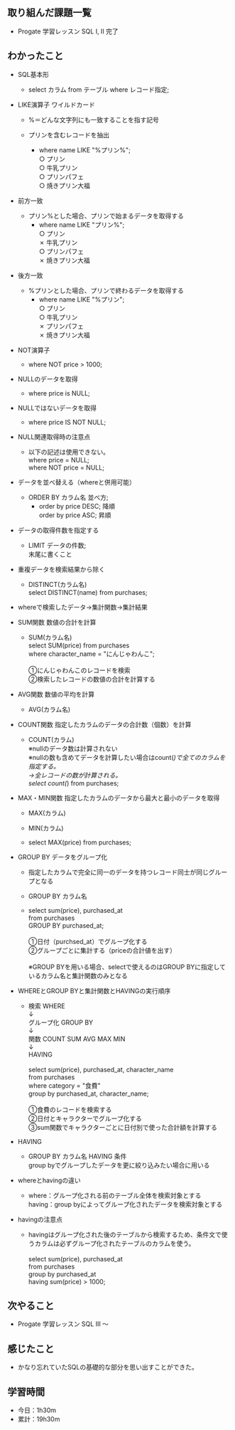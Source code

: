 ## 取り組んだ課題一覧
- Progate 学習レッスン SQL I, II 完了
## わかったこと
- SQL基本形
    - select カラム from テーブル where レコード指定;

- LIKE演算子 ワイルドカード
    - %＝どんな文字列にも一致することを指す記号

    - プリンを含むレコードを抽出
        - where name LIKE "%プリン%"; <br>
○ プリン<br> 
○ 牛乳プリン<br> 
○ プリンパフェ<br> 
○ 焼きプリン大福

- 前方一致
    - プリン%とした場合、プリンで始まるデータを取得する
        - where name LIKE "プリン%";<br> 
○ プリン<br> 
✗ 牛乳プリン<br> 
○ プリンパフェ<br> 
✗ 焼きプリン大福

- 後方一致
    - %プリンとした場合、プリンで終わるデータを取得する
        - where name LIKE "%プリン";<br> 
○ プリン<br> 
○ 牛乳プリン<br> 
✗ プリンパフェ<br> 
✗ 焼きプリン大福

- NOT演算子
    - where NOT price > 1000;

- NULLのデータを取得
    - where price is NULL;

- NULLではないデータを取得
    - where price IS NOT NULL;

- NULL関連取得時の注意点
    - 以下の記述は使用できない。<br> 
where price = NULL;<br> 
where NOT price = NULL;

- データを並べ替える（whereと併用可能）
    - ORDER BY カラム名 並べ方;
        - order by price DESC; 降順<br> 
order by price ASC; 昇順

- データの取得件数を指定する
    - LIMIT データの件数;<br> 
末尾に書くこと

- 重複データを検索結果から除く
    - DISTINCT(カラム名)<br> 
select DISTINCT(name) from purchases;

- whereで検索したデータ→集計関数→集計結果

- SUM関数 数値の合計を計算
    - SUM(カラム名)<br> 
select SUM(price) from purchases<br> 
where character_name = "にんじゃわんこ";<br>  
①にんじゃわんこのレコードを検索<br> 
②検索したレコードの数値の合計を計算する

- AVG関数 数値の平均を計算
    - AVG(カラム名)

- COUNT関数 指定したカラムのデータの合計数（個数）を計算
    - COUNT(カラム)<br> 
※nullのデータ数は計算されない<br> 
※nullの数も含めてデータを計算したい場合はcount(*)で全てのカラムを指定する。<br> 
→全レコードの数が計算される。<br> 
select count(*) from purchases;

-  MAX・MIN関数 指定したカラムのデータから最大と最小のデータを取得
    - MAX(カラム)
    - MIN(カラム)

    - select MAX(price) from purchases;

- GROUP BY データをグループ化
    - 指定したカラムで完全に同一のデータを持つレコード同士が同じグループとなる
    - GROUP BY カラム名

    - select sum(price), purchased_at<br> 
from purchases<br> 
GROUP BY purchased_at;<br>  
①日付（purchsed_at）でグループ化する<br> 
②グループごとに集計する（priceの合計値を出す）<br>  
※GROUP BYを用いる場合、selectで使えるのはGROUP BYに指定しているカラム名と集計関数のみとなる

- WHEREとGROUP BYと集計関数とHAVINGの実行順序
    - 検索 WHERE<br> 
↓<br> 
グループ化 GROUP BY<br> 
↓<br> 
関数 COUNT SUM AVG MAX MIN<br> 
↓<br> 
HAVING<br>  
select sum(price), purchased_at, character_name<br> 
from purchases<br> 
where category = "食費"<br> 
group by purchased_at, character_name;<br>  
①食費のレコードを検索する<br>
②日付とキャラクターでグループ化する<br> 
③sum関数でキャラクターごとに日付別で使った合計額を計算する

- HAVING
    - GROUP BY カラム名 HAVING 条件<br> 
group byでグループしたデータを更に絞り込みたい場合に用いる

- whereとhavingの違い
    - where：グループ化される前のテーブル全体を検索対象とする<br> 
having：group byによってグループ化されたデータを検索対象とする

- havingの注意点
    - havingはグループ化された後のテーブルから検索するため、条件文で使うカラムは必ずグループ化されたテーブルのカラムを使う。<br>  
select sum(price), purchased_at<br> 
from purchases<br> 
group by purchased_at<br> 
having sum(price) > 1000;
## 次やること
- Progate 学習レッスン SQL III 〜
## 感じたこと
- かなり忘れていたSQLの基礎的な部分を思い出すことができた。
## 学習時間
- 今日：1h30m
- 累計：19h30m
